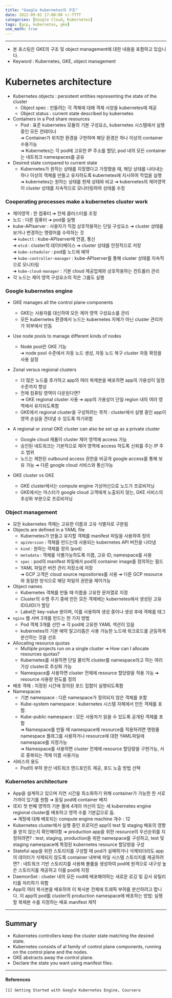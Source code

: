 ```yaml
---
title: "Google Kubernetes의 구조"
date: 2022-09-01 17:00:00 +/-TTTT
categories: [Google Cloud, Kubernetes]
tags: [gcp, kubernetes, gke]
use_math: true
---
```




-------------------------

- 본 포스팅은 GKE의 구조 및 object management에 대한 내용을 포함하고 있습니다.
- Keyword : Kubernetes, GKE, object management



# **Kubernetes architecture**
- Kubernetes objects : persistent entities representing the state of the cluster
  - Object spec : 만들려는 각 객체에 대해 객체 사양을 kubernetes에 제공
  - Object status : current state described by kubernetes
- Containers in a Pod share resources
  - Pod : 표준 kubernetes 모듈의 기본 구성요소, kubernetes 시스템에서 실행 중인 모든 컨테이너   
  ➔ Container가 위치한 환경을 구현하며 해당 환경은 하나 이상의 container 수용가능   
  ➔ Kubernetes는 각 pod에 고유한 IP 주소를 할당; pod 내의 모든 container는 네트워크 namespaces를 공유   
- Desired state compared to current state
  - Kubernetes가 원하는 상태를 지정했다고 가정했을 때, 해당 상태를 나타내는 하나 이상의 객체를 만들고 유지하도록 kubernetes에 지시하여 작업을 실행   
    ➔ kubernetes는 원하는 상태를 현재 상태와 비교 ➔ kubernetes의 제어영역이 cluster 상태를 지속적으로 모니터링하여 상태를 수정



### **Cooperating processes make a kubernetes cluster work**
- 제어영역 : 한 컴퓨터 ➔ 전체 클러스터를 조정 
- 노드 : 다른 컴퓨터 ➔ pod를 실행
- kube-APIserver : 사용자가 직접 상호작용하는 단일 구성요소 ➔ cluster 상태를 보거나 변경하는 명령어를 수락하는 것   
➔ `kubectl` : kube-APIserver에 연결, 통신   
➔ `etcd` : cluster의 데이터베이스 ➔ cluster 상태를 안정적으로 저장   
➔ `kube-scheduler` : pod를 노드에 예약   
➔ `kube-controller-manager` : kube-APIserver를 통해 cluster 상태를 지속적으로 모니터링   
➔ `kube-cloud-manager` : 기본 cloud 제공업체와 상호작용하는 컨트롤러 관리   
- 각 노드는 제어 영역 구성요소의 작은 그룹도 실행



### **Google kubernetes engine**
- GKE manages all the control plane components
  - GKE는 사용자를 대신하여 모든 제어 영역 구성요소를 관리
  - 모든 kubernetes 환경에서 노드는 kubernetes 자체가 아닌 cluster 관리자가 외부에서 만듬
- Use node pools to manage different kinds of nodes
  - Node pool은 GKE 기능    
  ➔ node pool 수준에서 자동 노드 생성, 자동 노드 복구 cluster 자동 확장을 사용 설정
- Zonal versus regional clusters
  - 더 많은 노드를 추가하고 app의 여러 복제본을 배포하면 app의 가용성이 일정 수준까지 향상
  - 전체 컴퓨팅 영역이 다운된다면?   
  ➔ GKE regional cluster 사용 ➔ app의 가용성이 단일 region 내의 여러 영역에서 유지되도록함
  - GKE에서 regional cluster을 구성하려는 목적 : cluster에서 실행 중인 app이 영역 손실을 견뎌낼 수 있도록 하기위함
- A regional or zonal GKE cluster can also be set up as a private cluster
  - Google cloud 제품이 cluster 제어 영역에 access 가능
  - 승인된 네트워크는 기본적으로 제어 영역에 access 하도록 신뢰를 주는 IP 주소 범위
  - 노드는 제한된 outbound access 권한을 비공개 google access를 통해 보유 가능 ➔ 다른 google cloud 서비스와 통신가능

- GKE cluster vs GKE
  - GKE cluster에서는 compute engine 가상머신으로 노드가 프로비저닝
  - GKE에서는 마스터가 google cloud 고객에게 노출되지 않는, GKE 서비스의 추상화 부분으로 프로비저닝



### **Object management**
- 모든 kubernetes 객체는 고유한 이름과 고유 식별자로 구분됨
- Objects are defined in a YAML file
  - Kubernetes가 만들고 유지할 객체를 manifest 파일을 사용하여 정의
  - `apiVersion` : 객체를 만드는데 사용되는 kubernetes API 버전을 나타냄
  - `kind` : 원하는 객체를 정의 (pod)
  - `metadata` : 객체를 식별가능하도록 이름, 고유 ID, namespace를 사용
  - `spec` : pod의 manifest 파일에서 pod의 container image를 정의하는 필드
  - YAML 파일은 버전 관리 저장소에 저장   
  ➔ GCP 고객은 cloud source repositories를 사용 ➔ 다른 GCP resource와 동일한 방식으로 해당 파일의 권한을 제어가능
- Object names
  - Kubernetes 객체를 만들 때 이름을 고유한 문자열로 지정
  - Cluster의 수명 주기 중에 만든 모든 객체에는 kubernetes에서 생성된 고유 ID(UID)가 할당
  - Label은 key-value 쌍이며, 이를 사용하여 생성 중이나 생성 후에 객체를 태그
- `nginx` 웹 서버 3개를 만드는 한 가지 방법
  - Pod 객체 3개를 선언 ➔ 각 pod에 고유한 YAML 섹션이 있음
  - kubernetes의 기본 예약 알고리즘은 사용 가능한 노드에 워크로드를 균등하게 분산하는 것을 선호
- Allocating resource quotas
  - Multiple projects run on a single cluster ➔ How can I allocate resources quotas?
  - Kubernetes를 사용하면 단일 물리적 cluster를 namespace라고 하는 여러 가상 cluster로 추상화 가능
  - Namespace를 사용하면 cluster 전체에 resource 할당량을 적용 가능 ➔ resource 사용량 한도를 정의
- 배포 객체 : 지정된 시간에 정의된 포드 집합이 실행되도록함
- Namespaces
  - 기본 namespace : 다른 namespace가 정의되지 않은 객체를 포함
  - Kube-system namespace : kubernetes 시스템 자체에서 만든 객체를 포함.
  - Kube-public namespace : 모든 사용자가 읽을 수 있도록 공개된 객체를 포함   
➔ Namespace를 만들 때 namespace에 resource를 적용하려면 명령줄 namespace 플래그를 사용하거나 resource에 대한 YAML파일에 namespace를 지정가능   
➔ Namespace를 사용하면 cluster 전체에 resource 할당량을 구현가능, 서로 중복되는 객체 이름 사용가능
- 서비스의 용도
  - Pod의 부하 분산 네트워크 엔드포인트 제공, 포드 노출 방법 선택



### **Kubernetes architecture**
- App을 설계하고 있으며 지연 시간을 최소화하기 위해 container가 가능한 한 서로 가까이 있기를 원함 ➔ 동일 pod에 container 배치
- (EX) 첫 번째 영역의 기본 풀에 4개의 머신이 있는 새 kubernetes engine regional cluster를 배포하고 영역 수를 기본값으로 둠.    
➔ 계정에 대해 배포되는 compute engine machine 개수 : 12
- Kubernetes cluster에서 실행 중인 프로덕션 app이 test 및 staging 배포의 영향을 받지 않는지 확인해야함 ➔ production app을 위한 resource의 우선순위를 지정하려면? : test, staging, production을 위한 namespace를 구성하고, test 및 staging namespace에 특정된 kubernetes resource 할당량을 구성
- Stateful app을 위한 스토리지를 구성할 때 pod가 실패하거나 삭제되더라도 app의 데이터가 삭제되지 않도록 container 내부에 파일 시스템 스토리지를 제공하려면? : 네트워크 기반 스토리지를 사용해 볼륨을 생성하여 pod에 원격으로 내구성 높은 스토리지를 제공하고 이를 pod에 지정
- DaemonSet : cluster 내의 모든 nod에 배포해야하는 새로운 로깅 및 감사 유틸리티를 처리하기 위함
- App의 여러 복사본을 배포하여 이 복사본 전체에 트래픽 부하를 분산하려고 합니다. 이 app의 pod를 cluster의 production namespace에 배포하는 방법: 실행할 복제본 수를 지정하는 배포 manifest 제작


-------------------
## **Summary**
- Kubernetes controllers keep the cluster state matching the desired state.
- Kubernetes consists of al family of control plane components, running on the control plane and the nodes.
- GKE abstracts away the control plane.
- Declare the state you want using manifest files.




----

#### **References**
```
[1] Getting Started with Google Kubernetes Engine, Coursera
```

